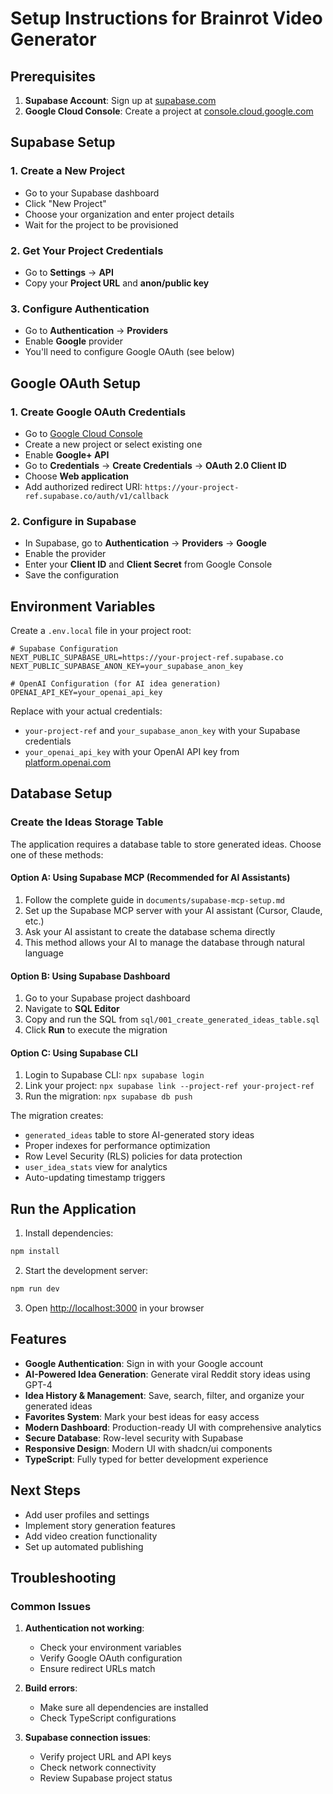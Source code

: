 # Setup Instructions for Brainrot Video Generator

## Prerequisites

1. **Supabase Account**: Sign up at [supabase.com](https://supabase.com)
2. **Google Cloud Console**: Create a project at [console.cloud.google.com](https://console.cloud.google.com)

## Supabase Setup

### 1. Create a New Project
- Go to your Supabase dashboard
- Click "New Project"
- Choose your organization and enter project details
- Wait for the project to be provisioned

### 2. Get Your Project Credentials
- Go to **Settings** → **API**
- Copy your **Project URL** and **anon/public key**

### 3. Configure Authentication
- Go to **Authentication** → **Providers**
- Enable **Google** provider
- You'll need to configure Google OAuth (see below)

## Google OAuth Setup

### 1. Create Google OAuth Credentials
- Go to [Google Cloud Console](https://console.cloud.google.com)
- Create a new project or select existing one
- Enable **Google+ API**
- Go to **Credentials** → **Create Credentials** → **OAuth 2.0 Client ID**
- Choose **Web application**
- Add authorized redirect URI: `https://your-project-ref.supabase.co/auth/v1/callback`

### 2. Configure in Supabase
- In Supabase, go to **Authentication** → **Providers** → **Google**
- Enable the provider
- Enter your **Client ID** and **Client Secret** from Google Console
- Save the configuration

## Environment Variables

Create a `.env.local` file in your project root:

```env
# Supabase Configuration
NEXT_PUBLIC_SUPABASE_URL=https://your-project-ref.supabase.co
NEXT_PUBLIC_SUPABASE_ANON_KEY=your_supabase_anon_key

# OpenAI Configuration (for AI idea generation)
OPENAI_API_KEY=your_openai_api_key
```

Replace with your actual credentials:
- `your-project-ref` and `your_supabase_anon_key` with your Supabase credentials
- `your_openai_api_key` with your OpenAI API key from [platform.openai.com](https://platform.openai.com/api-keys)

## Database Setup

### Create the Ideas Storage Table

The application requires a database table to store generated ideas. Choose one of these methods:

#### Option A: Using Supabase MCP (Recommended for AI Assistants)
1. Follow the complete guide in `documents/supabase-mcp-setup.md`
2. Set up the Supabase MCP server with your AI assistant (Cursor, Claude, etc.)
3. Ask your AI assistant to create the database schema directly
4. This method allows your AI to manage the database through natural language

#### Option B: Using Supabase Dashboard
1. Go to your Supabase project dashboard
2. Navigate to **SQL Editor**
3. Copy and run the SQL from `sql/001_create_generated_ideas_table.sql`
4. Click **Run** to execute the migration

#### Option C: Using Supabase CLI
1. Login to Supabase CLI: `npx supabase login`
2. Link your project: `npx supabase link --project-ref your-project-ref`
3. Run the migration: `npx supabase db push`

The migration creates:
- `generated_ideas` table to store AI-generated story ideas
- Proper indexes for performance optimization
- Row Level Security (RLS) policies for data protection
- `user_idea_stats` view for analytics
- Auto-updating timestamp triggers

## Run the Application

1. Install dependencies:
```bash
npm install
```

2. Start the development server:
```bash
npm run dev
```

3. Open [http://localhost:3000](http://localhost:3000) in your browser

## Features

- **Google Authentication**: Sign in with your Google account
- **AI-Powered Idea Generation**: Generate viral Reddit story ideas using GPT-4
- **Idea History & Management**: Save, search, filter, and organize your generated ideas
- **Favorites System**: Mark your best ideas for easy access
- **Modern Dashboard**: Production-ready UI with comprehensive analytics
- **Secure Database**: Row-level security with Supabase
- **Responsive Design**: Modern UI with shadcn/ui components
- **TypeScript**: Fully typed for better development experience

## Next Steps

- Add user profiles and settings
- Implement story generation features
- Add video creation functionality
- Set up automated publishing

## Troubleshooting

### Common Issues

1. **Authentication not working**: 
   - Check your environment variables
   - Verify Google OAuth configuration
   - Ensure redirect URLs match

2. **Build errors**:
   - Make sure all dependencies are installed
   - Check TypeScript configurations

3. **Supabase connection issues**:
   - Verify project URL and API keys
   - Check network connectivity
   - Review Supabase project status 
